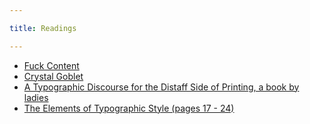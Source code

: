 ```yaml
---

title: Readings

---
```


- [Fuck Content](https://2x4.org/ideas/2/fuck-content/)
- [Crystal Goblet](http://readings.design/PDF/The%20Crystal%20Goblet.pdf)
- [A Typographic Discourse for the Distaff Side of Printing, a book by ladies](http://s3.amazonaws.com/arena-attachments/2558912/d4365f7c2d1c55c3684c5ff73eda4fa3.pdf?1534349390)
- [The Elements of Typographic Style (pages 17 - 24)](http://s3.amazonaws.com/arena-attachments/2584673/e36028a1643a616ec4be1e8d0e859fbb.pdf?1534885560)